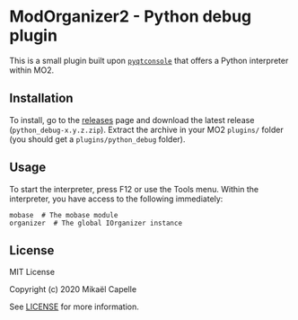 # ModOrganizer2 - Python debug plugin

This is a small plugin built upon [`pyqtconsole`](https://github.com/marcus-oscarsson/pyqtconsole) that
offers a Python interpreter within MO2.

## Installation

To install, go to the [releases](https://github.com/Holt59/modorganizer-python_debug/releases) page and
download the latest release (`python_debug-x.y.z.zip`).
Extract the archive in your MO2 `plugins/` folder (you should get a `plugins/python_debug` folder).

## Usage

To start the interpreter, press F12 or use the Tools menu. Within the interpreter, you have access to
the following immediately:

```
mobase  # The mobase module
organizer  # The global IOrganizer instance
```

## License

MIT License

Copyright (c) 2020 Mikaël Capelle

See [LICENSE](LICENSE) for more information.
